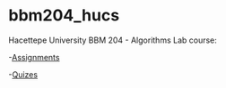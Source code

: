 # bbm204_hucs
Hacettepe University BBM 204 - Algorithms Lab course:


-[Assignments](https://github.com/zgeblbl/bbm204_hucs/tree/main/Assignments)

-[Quizes](https://github.com/zgeblbl/bbm204_hucs/tree/main/Quizes)

